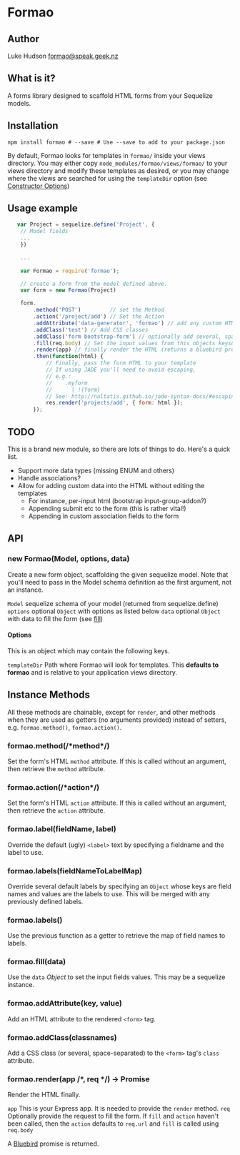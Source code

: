 # Formao

## Author
Luke Hudson <formao@speak.geek.nz>

## What is it?
A forms library designed to scaffold HTML forms from your Sequelize models.

## Installation

    npm install formao # --save # Use --save to add to your package.json

By  default, Formao looks for templates in `formao/` inside your views directory.
You may either copy `node_modules/formao/views/formao/` to your views directory and modify these templates as desired, or you may change where the views are searched for using the `templateDir` option (see [Constructor Options](#options))

## Usage example

~~~js
   var Project = sequelize.define('Project', {
    // Model fields
    ...
    })

    ...
    
    var Formao = require('formao');

    // create a form from the model defined above.
    var form = new Formao(Project)

    form.
        .method('POST')         // set the Method
        .action('/project/add') // Set the Action
        .addAttribute('data-generator', 'formao') // add any custom HTML attribute
        .addClass('test') // Add CSS classes
        .addClass('form bootstrap-form') // optionally add several, space-separated
        .fill(req.body) // Set the input values from this objects keys&values
        .render(app) // finally render the HTML (returns a bluebird promise)
        .then(function(html) {
            // Finally, pass the form HTML to your template
            // If using JADE you'll need to avoid escaping, 
            // e.g.:
            //    .myform
            //      | !{form}
            // See: http://naltatis.github.io/jade-syntax-docs/#escaping
            res.render('projects/add', { form: html }); 
        });
~~~

## TODO

This is a brand new module, so there are lots of things to do.
Here's a quick list.

- Support more data types (missing ENUM and others)
- Handle associations?
- Allow for adding custom data into the HTML without editing the templates
    + For instance, per-input html (bootstrap input-group-addon?)
    + Appending submit etc to the form (this is rather vital!)
    + Appending in custom association fields to the form

## API

### new Formao(Model, options, data)

Create a new form object, scaffolding the given sequelize model.
Note that you'll need to pass in the Model schema definition as the first argument, not an instance.

`Model` sequelize schema of your model (returned from sequelize.define)
`options` optional `Object` with options as listed below
`data` optional `Object` with data to fill the form (see [fill](#formaofilldata))

#### Options
This is an object which may contain the following keys.

`templateDir` Path where Formao will look for templates. This **defaults to formao** and is relative to your application views directory.

## Instance Methods
All these methods are chainable, except for `render`, and other methods when they are used as getters (no arguments provided) instead of setters, e.g. `formao.method()`, `formao.action()`.

### formao.method(/\*method\*/)
Set the form's HTML `method` attribute.
If this is called without an argument, then retrieve the `method` attribute.

### formao.action(/\*action\*/)
Set the form's HTML `action` attribute.
If this is called without an argument, then retrieve the `action` attribute.

### formao.label(fieldName, label)
Override the default (ugly) `<label>` text by specifying a fieldname and the label to use.

### formao.labels(fieldNameToLabelMap)
Override several default labels by specifying an `Object` whose keys are field names and values are the labels to use.  This will be merged with any previously defined labels.

### formao.labels()
Use the previous function as a getter to retrieve the map of field names to labels.

### formao.fill(data)
Use the `data` *Object* to set the input fields values. This may be a sequelize instance.

### formao.addAttribute(key, value)
Add an HTML attribute to the rendered `<form>` tag.

### formao.addClass(classnames)
Add a CSS class (or several, space-separated) to the `<form>` tag's `class` attribute.

### formao.render(app /*, req */) -> Promise
Render the HTML finally.

`app` This is your Express app.  It is needed to provide the `render` method.
`req` Optionally provide the request to fill the form.  If `fill` and `action` haven't been called, then the `action` defaults to `req.url` and `fill` is called using `req.body`

A [Bluebird][bluebird] promise is returned.


[bluebird]: https://www.npmjs.org/package/bluebird "NPM package for bluebird"